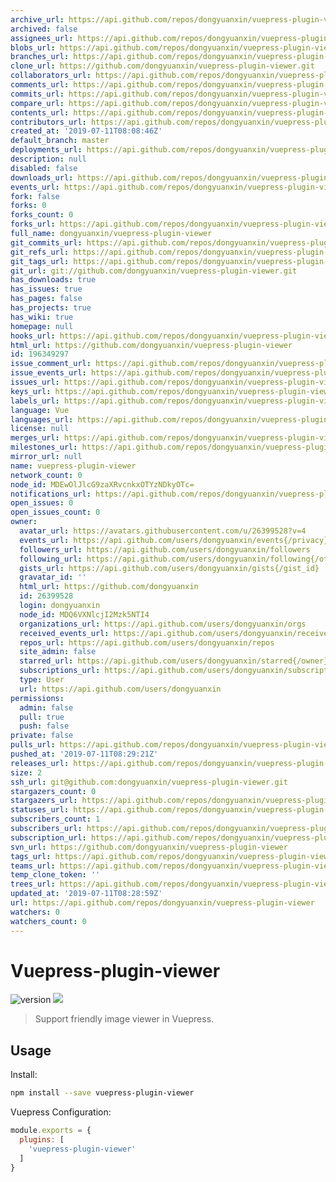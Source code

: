 ```yaml
---
archive_url: https://api.github.com/repos/dongyuanxin/vuepress-plugin-viewer/{archive_format}{/ref}
archived: false
assignees_url: https://api.github.com/repos/dongyuanxin/vuepress-plugin-viewer/assignees{/user}
blobs_url: https://api.github.com/repos/dongyuanxin/vuepress-plugin-viewer/git/blobs{/sha}
branches_url: https://api.github.com/repos/dongyuanxin/vuepress-plugin-viewer/branches{/branch}
clone_url: https://github.com/dongyuanxin/vuepress-plugin-viewer.git
collaborators_url: https://api.github.com/repos/dongyuanxin/vuepress-plugin-viewer/collaborators{/collaborator}
comments_url: https://api.github.com/repos/dongyuanxin/vuepress-plugin-viewer/comments{/number}
commits_url: https://api.github.com/repos/dongyuanxin/vuepress-plugin-viewer/commits{/sha}
compare_url: https://api.github.com/repos/dongyuanxin/vuepress-plugin-viewer/compare/{base}...{head}
contents_url: https://api.github.com/repos/dongyuanxin/vuepress-plugin-viewer/contents/{+path}
contributors_url: https://api.github.com/repos/dongyuanxin/vuepress-plugin-viewer/contributors
created_at: '2019-07-11T08:08:46Z'
default_branch: master
deployments_url: https://api.github.com/repos/dongyuanxin/vuepress-plugin-viewer/deployments
description: null
disabled: false
downloads_url: https://api.github.com/repos/dongyuanxin/vuepress-plugin-viewer/downloads
events_url: https://api.github.com/repos/dongyuanxin/vuepress-plugin-viewer/events
fork: false
forks: 0
forks_count: 0
forks_url: https://api.github.com/repos/dongyuanxin/vuepress-plugin-viewer/forks
full_name: dongyuanxin/vuepress-plugin-viewer
git_commits_url: https://api.github.com/repos/dongyuanxin/vuepress-plugin-viewer/git/commits{/sha}
git_refs_url: https://api.github.com/repos/dongyuanxin/vuepress-plugin-viewer/git/refs{/sha}
git_tags_url: https://api.github.com/repos/dongyuanxin/vuepress-plugin-viewer/git/tags{/sha}
git_url: git://github.com/dongyuanxin/vuepress-plugin-viewer.git
has_downloads: true
has_issues: true
has_pages: false
has_projects: true
has_wiki: true
homepage: null
hooks_url: https://api.github.com/repos/dongyuanxin/vuepress-plugin-viewer/hooks
html_url: https://github.com/dongyuanxin/vuepress-plugin-viewer
id: 196349297
issue_comment_url: https://api.github.com/repos/dongyuanxin/vuepress-plugin-viewer/issues/comments{/number}
issue_events_url: https://api.github.com/repos/dongyuanxin/vuepress-plugin-viewer/issues/events{/number}
issues_url: https://api.github.com/repos/dongyuanxin/vuepress-plugin-viewer/issues{/number}
keys_url: https://api.github.com/repos/dongyuanxin/vuepress-plugin-viewer/keys{/key_id}
labels_url: https://api.github.com/repos/dongyuanxin/vuepress-plugin-viewer/labels{/name}
language: Vue
languages_url: https://api.github.com/repos/dongyuanxin/vuepress-plugin-viewer/languages
license: null
merges_url: https://api.github.com/repos/dongyuanxin/vuepress-plugin-viewer/merges
milestones_url: https://api.github.com/repos/dongyuanxin/vuepress-plugin-viewer/milestones{/number}
mirror_url: null
name: vuepress-plugin-viewer
network_count: 0
node_id: MDEwOlJlcG9zaXRvcnkxOTYzNDkyOTc=
notifications_url: https://api.github.com/repos/dongyuanxin/vuepress-plugin-viewer/notifications{?since,all,participating}
open_issues: 0
open_issues_count: 0
owner:
  avatar_url: https://avatars.githubusercontent.com/u/26399528?v=4
  events_url: https://api.github.com/users/dongyuanxin/events{/privacy}
  followers_url: https://api.github.com/users/dongyuanxin/followers
  following_url: https://api.github.com/users/dongyuanxin/following{/other_user}
  gists_url: https://api.github.com/users/dongyuanxin/gists{/gist_id}
  gravatar_id: ''
  html_url: https://github.com/dongyuanxin
  id: 26399528
  login: dongyuanxin
  node_id: MDQ6VXNlcjI2Mzk5NTI4
  organizations_url: https://api.github.com/users/dongyuanxin/orgs
  received_events_url: https://api.github.com/users/dongyuanxin/received_events
  repos_url: https://api.github.com/users/dongyuanxin/repos
  site_admin: false
  starred_url: https://api.github.com/users/dongyuanxin/starred{/owner}{/repo}
  subscriptions_url: https://api.github.com/users/dongyuanxin/subscriptions
  type: User
  url: https://api.github.com/users/dongyuanxin
permissions:
  admin: false
  pull: true
  push: false
private: false
pulls_url: https://api.github.com/repos/dongyuanxin/vuepress-plugin-viewer/pulls{/number}
pushed_at: '2019-07-11T08:29:21Z'
releases_url: https://api.github.com/repos/dongyuanxin/vuepress-plugin-viewer/releases{/id}
size: 2
ssh_url: git@github.com:dongyuanxin/vuepress-plugin-viewer.git
stargazers_count: 0
stargazers_url: https://api.github.com/repos/dongyuanxin/vuepress-plugin-viewer/stargazers
statuses_url: https://api.github.com/repos/dongyuanxin/vuepress-plugin-viewer/statuses/{sha}
subscribers_count: 1
subscribers_url: https://api.github.com/repos/dongyuanxin/vuepress-plugin-viewer/subscribers
subscription_url: https://api.github.com/repos/dongyuanxin/vuepress-plugin-viewer/subscription
svn_url: https://github.com/dongyuanxin/vuepress-plugin-viewer
tags_url: https://api.github.com/repos/dongyuanxin/vuepress-plugin-viewer/tags
teams_url: https://api.github.com/repos/dongyuanxin/vuepress-plugin-viewer/teams
temp_clone_token: ''
trees_url: https://api.github.com/repos/dongyuanxin/vuepress-plugin-viewer/git/trees{/sha}
updated_at: '2019-07-11T08:28:59Z'
url: https://api.github.com/repos/dongyuanxin/vuepress-plugin-viewer
watchers: 0
watchers_count: 0
---
```


# Vuepress-plugin-viewer

![version](https://img.shields.io/github/release/dongyuanxin/vuepress-plugin-viewer.svg?style=flat-square)
![](https://img.shields.io/npm/dm/vuepress-plugin-viewer.svg?style=flat-square)

> Support friendly image viewer in Vuepress.

## Usage 

Install:

```sh
npm install --save vuepress-plugin-viewer
```

Vuepress Configuration:

```javascript
module.exports = {
  plugins: [
    'vuepress-plugin-viewer'
  ]
}
```